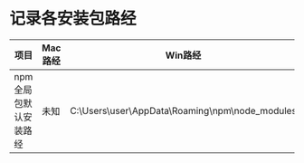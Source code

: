 # 记录各安装包路经

<table>
    <thead>
        <tr>
            <th>项目</th>
            <th>Mac路经</th>
            <th>Win路经</th>
        </tr>
    </thead>
    <tbody>
        <tr>
            <td>npm全局包默认安装路经</td>
            <td>未知</td>
            <td>C:\Users\user\AppData\Roaming\npm\node_modules
</td>
        </tr>
    </tbody>
</table>